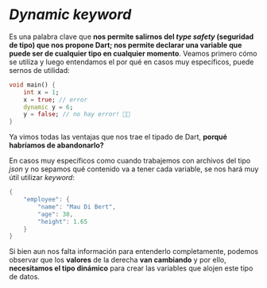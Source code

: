 # _Dynamic keyword_

Es una palabra clave que __nos permite salirnos del _type safety_ (seguridad de tipo) que nos propone Dart; nos permite declarar una variable que puede ser de cualquier tipo en cualquier momento__. Veamos primero cómo se utiliza y luego entendamos el por qué en casos muy específicos, puede sernos de utilidad:

```dart
void main() {
    int x = 1;
    x = true; // error
    dynamic y = 6;
    y = false; // no hay error! 😵‍💫
}
```

Ya vimos todas las ventajas que nos trae el tipado de Dart, __porqué habríamos de abandonarlo?__

En casos muy específicos como cuando trabajemos con archivos del tipo _json_ y no sepamos qué contenido va a tener cada variable, se nos hará muy útil utilizar _keyword_:

```dart
{
    "employee": {
        "name": "Mau Di Bert",
        "age": 38,
        "height": 1.65 
    }
}
```

Si bien aun nos falta información para entenderlo completamente, podemos observar que los __valores__ de la derecha __van cambiando__ y por ello, __necesitamos el tipo dinámico__ para crear las variables que alojen este tipo de datos.
